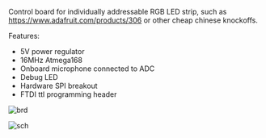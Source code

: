 Control board for individually addressable RGB LED strip, such as
https://www.adafruit.com/products/306
or other cheap chinese knockoffs.

Features:
 * 5V power regulator
 * 16MHz Atmega168
 * Onboard microphone connected to ADC
 * Debug LED
 * Hardware SPI breakout
 * FTDI ttl programming header

![brd](/JeremyRuhland/led-strip-controller/raw/master/led_strip.brd.png)

![sch](/JeremyRuhland/led-strip-controller/raw/master/led_strip.sch.png)
